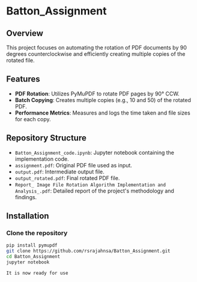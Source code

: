 # Batton_Assignment

## Overview

This project focuses on automating the rotation of PDF documents by 90 degrees counterclockwise and efficiently creating multiple copies of the rotated file.

## Features

- **PDF Rotation**: Utilizes PyMuPDF to rotate PDF pages by 90° CCW.
- **Batch Copying**: Creates multiple copies (e.g., 10 and 50) of the rotated PDF.
- **Performance Metrics**: Measures and logs the time taken and file sizes for each copy.


## Repository Structure

- `Batton_Assignment_code.ipynb`: Jupyter notebook containing the implementation code.
- `assignment.pdf`: Original PDF file used as input.
- `output.pdf`: Intermediate output file.
- `output_rotated.pdf`: Final rotated PDF file.
- `Report_ Image File Rotation Algorithm Implementation and Analysis_.pdf`: Detailed report of the project's methodology and findings.

## Installation

### Clone the repository

```bash
pip install pymupdf 
git clone https://github.com/rsrajahnsa/Batton_Assignment.git
cd Batton_Assignment
jupyter notebook

It is now ready for use

